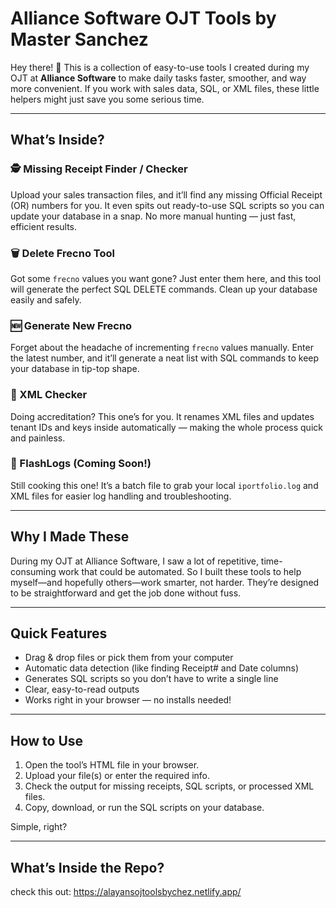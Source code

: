 # Alliance Software OJT Tools by Master Sanchez

Hey there! 👋 This is a collection of easy-to-use tools I created during my OJT at **Alliance Software** to make daily tasks faster, smoother, and way more convenient. If you work with sales data, SQL, or XML files, these little helpers might just save you some serious time.

---

## What’s Inside?

### 🕵️ Missing Receipt Finder / Checker  
Upload your sales transaction files, and it’ll find any missing Official Receipt (OR) numbers for you. It even spits out ready-to-use SQL scripts so you can update your database in a snap. No more manual hunting — just fast, efficient results.

### 🗑️ Delete Frecno Tool  
Got some `frecno` values you want gone? Just enter them here, and this tool will generate the perfect SQL DELETE commands. Clean up your database easily and safely.

### 🆕 Generate New Frecno  
Forget about the headache of incrementing `frecno` values manually. Enter the latest number, and it’ll generate a neat list with SQL commands to keep your database in tip-top shape.

### 📄 XML Checker  
Doing accreditation? This one’s for you. It renames XML files and updates tenant IDs and keys inside automatically — making the whole process quick and painless.

### 🔧 FlashLogs (Coming Soon!)  
Still cooking this one! It’s a batch file to grab your local `iportfolio.log` and XML files for easier log handling and troubleshooting.

---

## Why I Made These

During my OJT at Alliance Software, I saw a lot of repetitive, time-consuming work that could be automated. So I built these tools to help myself—and hopefully others—work smarter, not harder. They’re designed to be straightforward and get the job done without fuss.

---

## Quick Features

- Drag & drop files or pick them from your computer  
- Automatic data detection (like finding Receipt# and Date columns)  
- Generates SQL scripts so you don’t have to write a single line  
- Clear, easy-to-read outputs  
- Works right in your browser — no installs needed!

---

## How to Use

1. Open the tool’s HTML file in your browser.  
2. Upload your file(s) or enter the required info.  
3. Check the output for missing receipts, SQL scripts, or processed XML files.  
4. Copy, download, or run the SQL scripts on your database.

Simple, right?

---

## What’s Inside the Repo?
check this out: https://alayansojtoolsbychez.netlify.app/

